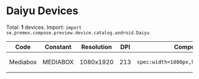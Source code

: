 # Daiyu Devices

Total: **1** devices. Import: `import se.premex.compose.preview.device.catalog.android.Daiyu`

| Code | Constant | Resolution | DPI | Compose Spec | Preview Usage |
|------|----------|------------|-----|-------------|---------------|
| Mediabox | MEDIABOX | 1080x1920 | 213 | `spec:width=1080px,height=1920px,dpi=213` | `@Preview(device = Daiyu.MEDIABOX)` |

<!-- Generated automatically. Do not edit manually. -->
